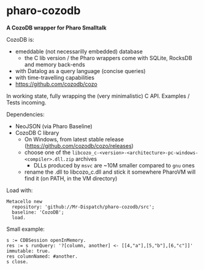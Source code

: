 # pharo-cozodb
**A CozoDB wrapper for Pharo Smalltalk**

CozoDB is:
- emeddable (not necessarilly embedded) database
  - the C lib version / the Pharo wrappers come with SQLite, RocksDB and memory back-ends
- with Datalog as a query language (concise queries)
- with time-travelling capabilities
- https://github.com/cozodb/cozo

In working state, fully wrapping the (very minimalistic) C API. Examples / Tests incoming.

Dependencies:
- NeoJSON (via Pharo Baseline)
- CozoDB C library
  - On Windows, from latest stable release (https://github.com/cozodb/cozo/releases)
  - choose one of the `libcozo_c-<version>-<architecture>-pc-windows-<compiler>.dll.zip` archives
    - DLLs produced by `msvc` are ~10M smaller compared to `gnu` ones
  - rename the .dll to libcozo_c.dll and stick it somewhere PharoVM will find it (on PATH, in the VM directory)

Load with:

```Smalltalk
Metacello new
  repository: 'github://Mr-Dispatch/pharo-cozodb/src';
  baseline: 'CozoDB';
  load.
```

Small example:
```Smalltalk
s := CDBSession openInMemory.
res := s runQuery: '?[column, another] <- [[4,"a"],[5,"b"],[6,"c"]]' immutable: true.
res columnNamed: #another.
s close.
```
